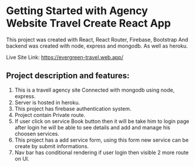 # Getting Started with Agency Website Travel  Create React App

This project was created with React, React Router, Firebase, Bootstrap And  backend was created with node, express and mongodb. As well as heroku.

Live Site Link: 
https://evergreen-travel.web.app/


## Project description and features:
1. This is a travell agency site Connected with mongodb using node, express. 
2. Server is hosted in heroku. 
3. This project has firebase authentication system. 
4. Project contain Private route. 
5. If user click on service Book button then it will be take him to login page after login he will be able to see details and add and manage his choosen services. 
6. This project has a add service form, using this form new service can be create by submit informations. 
7. Nav bar has conditional rendering if user login then visible 2 more route on UI.


